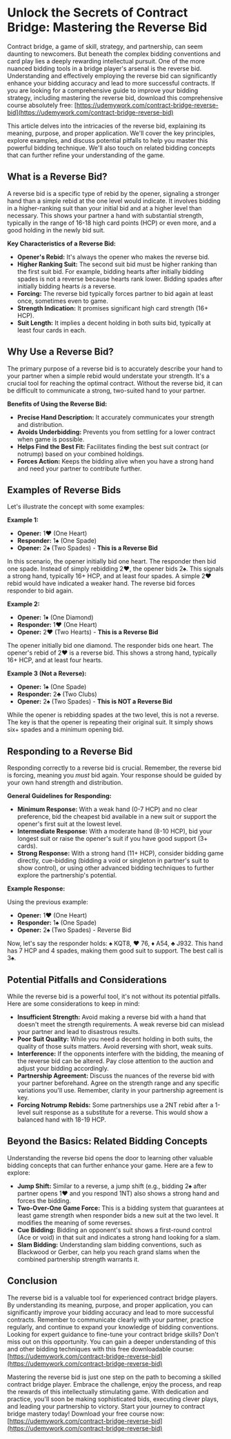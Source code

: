 # Unlock the Secrets of Contract Bridge: Mastering the Reverse Bid

Contract bridge, a game of skill, strategy, and partnership, can seem daunting to newcomers. But beneath the complex bidding conventions and card play lies a deeply rewarding intellectual pursuit. One of the more nuanced bidding tools in a bridge player's arsenal is the reverse bid. Understanding and effectively employing the reverse bid can significantly enhance your bidding accuracy and lead to more successful contracts. If you are looking for a comprehensive guide to improve your bidding strategy, including mastering the reverse bid, download this comprehensive course absolutely free: [https://udemywork.com/contract-bridge-reverse-bid](https://udemywork.com/contract-bridge-reverse-bid)

This article delves into the intricacies of the reverse bid, explaining its meaning, purpose, and proper application. We'll cover the key principles, explore examples, and discuss potential pitfalls to help you master this powerful bidding technique.  We'll also touch on related bidding concepts that can further refine your understanding of the game.

## What is a Reverse Bid?

A reverse bid is a specific type of rebid by the opener, signaling a stronger hand than a simple rebid at the one level would indicate. It involves bidding in a higher-ranking suit than your initial bid and at a higher level than necessary. This shows your partner a hand with substantial strength, typically in the range of 16-18 high card points (HCP) or even more, and a good holding in the newly bid suit.

**Key Characteristics of a Reverse Bid:**

*   **Opener's Rebid:** It's always the opener who makes the reverse bid.
*   **Higher Ranking Suit:** The second suit bid must be higher ranking than the first suit bid. For example, bidding hearts after initially bidding spades is not a reverse because hearts rank lower. Bidding spades after initially bidding hearts *is* a reverse.
*   **Forcing:** The reverse bid typically forces partner to bid again at least once, sometimes even to game.
*   **Strength Indication:** It promises significant high card strength (16+ HCP).
*   **Suit Length:** It implies a decent holding in both suits bid, typically at least four cards in each.

## Why Use a Reverse Bid?

The primary purpose of a reverse bid is to accurately describe your hand to your partner when a simple rebid would understate your strength. It's a crucial tool for reaching the optimal contract. Without the reverse bid, it can be difficult to communicate a strong, two-suited hand to your partner.

**Benefits of Using the Reverse Bid:**

*   **Precise Hand Description:** It accurately communicates your strength and distribution.
*   **Avoids Underbidding:** Prevents you from settling for a lower contract when game is possible.
*   **Helps Find the Best Fit:** Facilitates finding the best suit contract (or notrump) based on your combined holdings.
*   **Forces Action:** Keeps the bidding alive when you have a strong hand and need your partner to contribute further.

## Examples of Reverse Bids

Let's illustrate the concept with some examples:

**Example 1:**

*   **Opener:** 1♥ (One Heart)
*   **Responder:** 1♠ (One Spade)
*   **Opener:** 2♠ (Two Spades) - **This is a Reverse Bid**

In this scenario, the opener initially bid one heart. The responder then bid one spade. Instead of simply rebidding 2♥, the opener bids 2♠. This signals a strong hand, typically 16+ HCP, and at least four spades. A simple 2♥ rebid would have indicated a weaker hand. The reverse bid forces responder to bid again.

**Example 2:**

*   **Opener:** 1♦ (One Diamond)
*   **Responder:** 1♥ (One Heart)
*   **Opener:** 2♥ (Two Hearts) - **This is a Reverse Bid**

The opener initially bid one diamond. The responder bids one heart. The opener's rebid of 2♥ is a reverse bid. This shows a strong hand, typically 16+ HCP, and at least four hearts.

**Example 3 (Not a Reverse):**

*   **Opener:** 1♠ (One Spade)
*   **Responder:** 2♣ (Two Clubs)
*   **Opener:** 2♠ (Two Spades) - **This is NOT a Reverse Bid**

While the opener is rebidding spades at the two level, this is not a reverse. The key is that the opener is repeating their original suit. It simply shows six+ spades and a minimum opening bid.

## Responding to a Reverse Bid

Responding correctly to a reverse bid is crucial. Remember, the reverse bid is forcing, meaning you *must* bid again. Your response should be guided by your own hand strength and distribution.

**General Guidelines for Responding:**

*   **Minimum Response:** With a weak hand (0-7 HCP) and no clear preference, bid the cheapest bid available in a new suit or support the opener's first suit at the lowest level.
*   **Intermediate Response:** With a moderate hand (8-10 HCP), bid your longest suit or raise the opener's suit if you have good support (3+ cards).
*   **Strong Response:** With a strong hand (11+ HCP), consider bidding game directly, cue-bidding (bidding a void or singleton in partner's suit to show control), or using other advanced bidding techniques to further explore the partnership's potential.

**Example Response:**

Using the previous example:

*   **Opener:** 1♥ (One Heart)
*   **Responder:** 1♠ (One Spade)
*   **Opener:** 2♠ (Two Spades) - Reverse Bid

Now, let's say the responder holds: ♠ KQT8, ♥ 76, ♦ A54, ♣ J932. This hand has 7 HCP and 4 spades, making them good suit to support. The best call is 3♠.

## Potential Pitfalls and Considerations

While the reverse bid is a powerful tool, it's not without its potential pitfalls. Here are some considerations to keep in mind:

*   **Insufficient Strength:** Avoid making a reverse bid with a hand that doesn't meet the strength requirements. A weak reverse bid can mislead your partner and lead to disastrous results.
*   **Poor Suit Quality:** While you need a decent holding in both suits, the quality of those suits matters. Avoid reversing with short, weak suits.
*   **Interference:** If the opponents interfere with the bidding, the meaning of the reverse bid can be altered. Pay close attention to the auction and adjust your bidding accordingly.
*   **Partnership Agreement:** Discuss the nuances of the reverse bid with your partner beforehand. Agree on the strength range and any specific variations you'll use. Remember, clarity in your partnership agreement is key.
*   **Forcing Notrump Rebids:** Some partnerships use a 2NT rebid after a 1-level suit response as a substitute for a reverse. This would show a balanced hand with 18-19 HCP.

## Beyond the Basics: Related Bidding Concepts

Understanding the reverse bid opens the door to learning other valuable bidding concepts that can further enhance your game. Here are a few to explore:

*   **Jump Shift:** Similar to a reverse, a jump shift (e.g., bidding 2♠ after partner opens 1♥ and you respond 1NT) also shows a strong hand and forces the bidding.
*   **Two-Over-One Game Force:** This is a bidding system that guarantees at least game strength when responder bids a new suit at the two level. It modifies the meaning of some reverses.
*   **Cue Bidding:** Bidding an opponent's suit shows a first-round control (Ace or void) in that suit and indicates a strong hand looking for a slam.
*   **Slam Bidding:** Understanding slam bidding conventions, such as Blackwood or Gerber, can help you reach grand slams when the combined partnership strength warrants it.

## Conclusion

The reverse bid is a valuable tool for experienced contract bridge players. By understanding its meaning, purpose, and proper application, you can significantly improve your bidding accuracy and lead to more successful contracts. Remember to communicate clearly with your partner, practice regularly, and continue to expand your knowledge of bidding conventions. Looking for expert guidance to fine-tune your contract bridge skills? Don't miss out on this opportunity. You can gain a deeper understanding of this and other bidding techniques with this free downloadable course: [https://udemywork.com/contract-bridge-reverse-bid](https://udemywork.com/contract-bridge-reverse-bid)

Mastering the reverse bid is just one step on the path to becoming a skilled contract bridge player. Embrace the challenge, enjoy the process, and reap the rewards of this intellectually stimulating game. With dedication and practice, you'll soon be making sophisticated bids, executing clever plays, and leading your partnership to victory. Start your journey to contract bridge mastery today! Download your free course now: [https://udemywork.com/contract-bridge-reverse-bid](https://udemywork.com/contract-bridge-reverse-bid)
